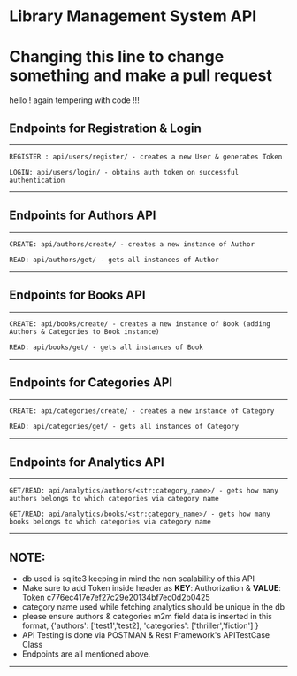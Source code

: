 # Library Management System API

# Changing this line to change something and make a pull request
hello ! again tempering with code !!!

## Endpoints for Registration & Login

---
```
REGISTER : api/users/register/ - creates a new User & generates Token

LOGIN: api/users/login/ - obtains auth token on successful authentication
```
---
## Endpoints for Authors API
---
```
CREATE: api/authors/create/ - creates a new instance of Author

READ: api/authors/get/ - gets all instances of Author
```
---
## Endpoints for Books API
---
```
CREATE: api/books/create/ - creates a new instance of Book (adding Authors & Categories to Book instance)

READ: api/books/get/ - gets all instances of Book
```
---
## Endpoints for Categories API
---
```
CREATE: api/categories/create/ - creates a new instance of Category

READ: api/categories/get/ - gets all instances of Category
```
---
## Endpoints for Analytics API
---
```
GET/READ: api/analytics/authors/<str:category_name>/ - gets how many authors belongs to which categories via category name

GET/READ: api/analytics/books/<str:category_name>/ - gets how many books belongs to which categories via category name
```
---

## NOTE:
* db used is sqlite3 keeping in mind the non scalability of this API
* Make sure to add Token inside header as **KEY**: Authorization & **VALUE**: Token c776ec417e7ef27c29e20134bf7ec0d2b0425
* category name used while fetching analytics should be unique in the db
* please ensure authors & categories m2m field data is inserted in this format, {'authors': ['test1','test2], 'categories': ['thriller','fiction'] }
* API Testing is done via POSTMAN & Rest Framework's APITestCase Class
* Endpoints are all mentioned above.
---